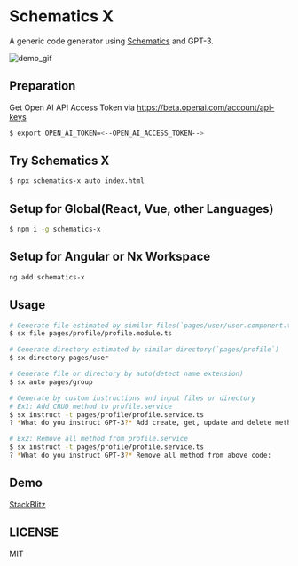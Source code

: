 # Schematics X

A generic code generator using [Schematics](https://www.npmjs.com/package/@angular-devkit/schematics) and GPT-3.

![demo_gif](https://github.com/nontangent/ng-atomic/blob/main/ng-atomic/schematics-x/demo.gif?raw=true)


## Preparation

Get Open AI API Access Token via https://beta.openai.com/account/api-keys

```sh
$ export OPEN_AI_TOKEN=<--OPEN_AI_ACCESS_TOKEN-->
```

## Try Schematics X

```sh
$ npx schematics-x auto index.html
```

## Setup for Global(React, Vue, other Languages)

```sh
$ npm i -g schematics-x
```

## Setup for Angular or Nx Workspace

```sh
ng add schematics-x
```

## Usage

```sh
# Generate file estimated by similar files(`pages/user/user.component.ts`)
$ sx file pages/profile/profile.module.ts

# Generate directory estimated by similar directory(`pages/profile`)
$ sx directory pages/user

# Generate file or directory by auto(detect name extension)
$ sx auto pages/group

# Generate by custom instructions and input files or directory
# Ex1: Add CRUD method to profile.service
$ sx instruct -t pages/profile/profile.service.ts
? *What do you instruct GPT-3?* Add create, get, update and delete method to above code:

# Ex2: Remove all method from profile.service
$ sx instruct -t pages/profile/profile.service.ts
? *What do you instruct GPT-3?* Remove all method from above code:
```


## Demo

[StackBlitz](https://stackblitz.com/edit/schematics-x-demo?file=README.md)

## LICENSE

MIT
